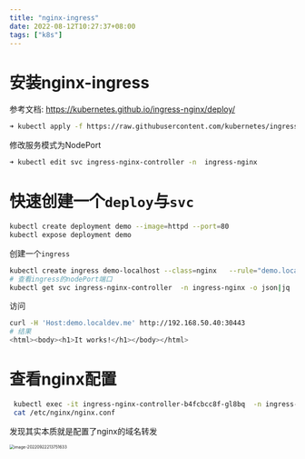 ```yaml
---
title: "nginx-ingress"
date: 2022-08-12T10:27:37+08:00
tags: ["k8s"]
---
```


# 安装nginx-ingress

参考文档: https://kubernetes.github.io/ingress-nginx/deploy/

```bash
➜ kubectl apply -f https://raw.githubusercontent.com/kubernetes/ingress-nginx/controller-v1.3.0/deploy/static/provider/cloud/deploy.yaml
```

修改服务模式为NodePort

```bash
➜ kubectl edit svc ingress-nginx-controller -n  ingress-nginx
```

# 快速创建一个`deploy`与`svc`

```bash
kubectl create deployment demo --image=httpd --port=80
kubectl expose deployment demo
```

创建一个`ingress`

```bash
kubectl create ingress demo-localhost --class=nginx   --rule="demo.localdev.me/*=demo:80"
# 查看ingress的nodePort端口
kubectl get svc ingress-nginx-controller  -n ingress-nginx -o json|jq .spec.ports[0].nodePort
```

访问

```bash
curl -H 'Host:demo.localdev.me' http://192.168.50.40:30443
# 结果
<html><body><h1>It works!</h1></body></html>
```

# 查看nginx配置

```bash
 kubectl exec -it ingress-nginx-controller-b4fcbcc8f-gl8bq  -n ingress-nginx -- /bin/bash
 cat /etc/nginx/nginx.conf
```

发现其实本质就是配置了nginx的域名转发

<img src="http://inksnw.asuscomm.com:3001/blog/nginx-ingress_bdc7364de5da8c2f4e185ea3e55ef455.png" alt="image-20220922213751633" style="zoom:50%;" />
